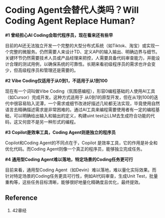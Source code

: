 # Coding Agent会替代人类吗？Will Coding Agent Replace Human? 

**#1 曾经担心AI Coding会取代程序员，现在看来还有些早**

目前的AI还无法独立开发一个完整的大型分布式系统（如Tiktok、淘宝）或实现一个完整的微服务。仍然需要人来设计TD、定义API的输入输出、明确边界与细节。关键环节仍然需要技术人员或产品经理来把控，人需要具备代码审查能力，并能设计合理的测试用例，以确保系统的可靠性。长期来看初级程序员的需求也许会变少，但高级程序员和管理还是需要的。

**#2 Vibe Coding仅适用于从0到1，不适用于从1到100**

现在有一个词叫做Vibe Coding（氛围感编程），形容0编程基础的人使用AI工具（如Cursor）完成开发。这种方式适用于 从0到1的原型开发，但在从1到100的迭代中很容易陷入泥潭，一个需求或细节改进好描述几轮都无法实现，毕竟使用自然语言去精确描述需求是非常困难的。通过AI工具来编程需要使用者有一定的编程基础，可以明确给出输入和输出的定义，构建uint test让LLM去生成符合功能的代码，这又何尝不是另一种形式的编程。

**#3 Copilot是效率工具，Coding Agent则是独立的程序员**

Copilot和Coding Agent的不同点在于，Copilot 是效率工具，它的作用是补全和优化代码。而Coding Agent则像一个真正的程序员，能够独立完成任务。

**#4 通用型Coding Agent难以落地，特定场景的Coding任务更可行**

目前来看，通用型Coding Agent（如Devin）难以落地，难以量化实际效果。而针对特定场景的Coding任务更具可行性，例如AI代码审查，生成Unit Test，批量重构等，这些任务目标清晰，能够很好地量化精确度且优化，最终提效。

## Reference

1. 42章经